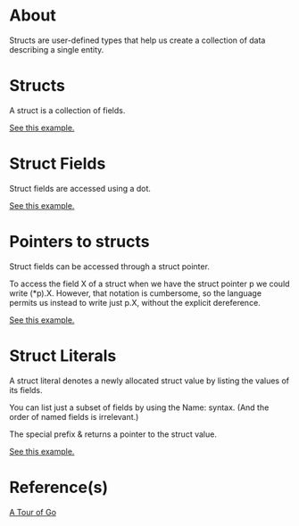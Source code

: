 # About

Structs are user-defined types that help us create a collection of data describing a single entity.

# Structs

A struct is a collection of fields.

[See this example.](./examples/structs/main.go)

# Struct Fields

Struct fields are accessed using a dot.

[See this example.](./examples/struct-fields/main.go)

# Pointers to structs

Struct fields can be accessed through a struct pointer.

To access the field X of a struct when we have the struct pointer p we could write (\*p).X. However, that notation is cumbersome, so the language permits us instead to write just p.X, without the explicit dereference.

[See this example.](./examples/struct-pointers/main.go)

# Struct Literals

A struct literal denotes a newly allocated struct value by listing the values of its fields.

You can list just a subset of fields by using the Name: syntax. (And the order of named fields is irrelevant.)

The special prefix & returns a pointer to the struct value.

[See this example.](./examples/struct-literals/main.go)

# Reference(s)

[A Tour of Go](https://go.dev/tour/moretypes/2)

